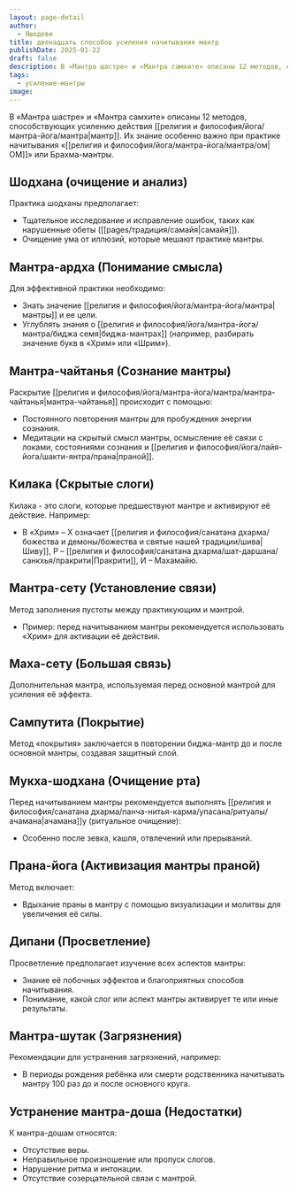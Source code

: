 ```yaml
---
layout: page-detail
author:
  - Яшодеви
title: двенадцать способов усиления начитывания мантр
publishDate: 2025-01-22
draft: false
description: В «Мантра шастре» и «Мантра самхите» описаны 12 методов, способствующих усилению действия мантр. Их знание особенно важно при практике начитывания «ОМ» или Брахма-мантры.
tags:
  - усиление-мантры
image:
---
```

В «Мантра шастре» и «Мантра самхите» описаны 12 методов, способствующих усилению действия [[религия и философия/йога/мантра-йога/мантра|мантр]]. Их знание особенно важно при практике начитывания «[[религия и философия/йога/мантра-йога/мантра/ом|ОМ]]» или Брахма-мантры.
## Шодхана (очищение и анализ)
Практика шодханы предполагает:

- Тщательное исследование и исправление ошибок, таких как нарушенные обеты ([[pages/традиция/самайя|самайя]]).
- Очищение ума от иллюзий, которые мешают практике мантры.

## Мантра-ардха (Понимание смысла)
Для эффективной практики необходимо:

- Знать значение [[религия и философия/йога/мантра-йога/мантра|мантры]] и ее цели.
- Углублять знания о [[религия и философия/йога/мантра-йога/мантра/биджа семя|биджа-мантрах]] (например, разбирать значение букв в «Хрим» или «Шрим»).

## Мантра-чайтанья (Сознание мантры)
Раскрытие [[религия и философия/йога/мантра-йога/мантра/мантра-чайтанья|мантра-чайтанья]] происходит с помощью:

- Постоянного повторения мантры для пробуждения энергии сознания.
- Медитации на скрытый смысл мантры, осмысление её связи с локами, состояниями сознания и [[религия и философия/йога/лайя-йога/шакти-янтра/прана|праной]].

## Килака (Скрытые слоги)
Килака - это слоги, которые предшествуют мантре и активируют её действие. Например:

- В «Хрим» – Х означает [[религия и философия/санатана дхарма/божества и демоны/божества и святые нашей традиции/шива|Шиву]], Р – [[религия и философия/санатана дхарма/шат-даршана/санкхья/пракрити|Пракрити]], И – Махамайю.

## Мантра-сету (Установление связи)
Метод заполнения пустоты между практикующим и мантрой.

- Пример: перед начитыванием мантры рекомендуется использовать «Хрим» для активации её действия.

## Маха-сету (Большая связь)
Дополнительная мантра, используемая перед основной мантрой для усиления её эффекта.

## Сампутита (Покрытие)
Метод «покрытия» заключается в повторении биджа-мантр до и после основной мантры, создавая защитный слой.

## Мукха-шодхана (Очищение рта)
Перед начитыванием мантры рекомендуется выполнять [[религия и философия/санатана дхарма/панча-нитья-карма/упасана/ритуалы/ачамана|ачамана]]у (ритуальное очищение):

- Особенно после зевка, кашля, отвлечений или прерываний.
## Прана-йога (Активизация мантры праной)
Метод включает:

- Вдыхание праны в мантру с помощью визуализации и молитвы для увеличения её силы.
## Дипани (Просветление)
Просветление предполагает изучение всех аспектов мантры:

- Знание её побочных эффектов и благоприятных способов начитывания.
- Понимание, какой слог или аспект мантры активирует те или иные результаты.

## Мантра-шутак (Загрязнения)
Рекомендации для устранения загрязнений, например:

- В периоды рождения ребёнка или смерти родственника начитывать мантру 100 раз до и после основного круга.

## Устранение мантра-доша (Недостатки)
К мантра-дошам относятся:

- Отсутствие веры.
- Неправильное произношение или пропуск слогов.
- Нарушение ритма и интонации.
- Отсутствие созерцательной связи с мантрой.
